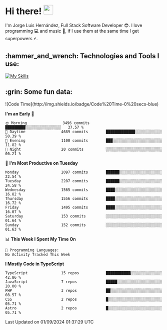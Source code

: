 <h1 align="left">
 <abc>
  <br>Hi there! <img src="https://user-images.githubusercontent.com/42378118/110234147-e3259600-7f4e-11eb-95be-0c4047144dea.gif" width="30"><br>
 </abc>
</h1>

I'm Jorge Luis Hernández, Full Stack Software Developer :sunglasses:. I love programming :computer: and music :musical_score:, if I use them at the same time I get superpowers :zap:. 


<h2 align="left">:hammer_and_wrench: Technologies and Tools I use:</h2>

[![My Skills](https://skillicons.dev/icons?i=js,ts,html,css,py,vue,react,next,nest,postgres,mysql)](https://skillicons.dev)

<h2 align="left">:grin: Some fun data:</h2>
<!--START_SECTION:waka-->
![Code Time](http://img.shields.io/badge/Code%20Time-0%20secs-blue)

**I'm an Early 🐤** 

```text
🌞 Morning                3496 commits        █████████░░░░░░░░░░░░░░░░   37.57 % 
🌆 Daytime                4689 commits        █████████████░░░░░░░░░░░░   50.39 % 
🌃 Evening                1100 commits        ███░░░░░░░░░░░░░░░░░░░░░░   11.82 % 
🌙 Night                  20 commits          ░░░░░░░░░░░░░░░░░░░░░░░░░   00.21 % 
```
📅 **I'm Most Productive on Tuesday** 

```text
Monday                   2097 commits        ██████░░░░░░░░░░░░░░░░░░░   22.54 % 
Tuesday                  2287 commits        ██████░░░░░░░░░░░░░░░░░░░   24.58 % 
Wednesday                1565 commits        ████░░░░░░░░░░░░░░░░░░░░░   16.82 % 
Thursday                 1556 commits        ████░░░░░░░░░░░░░░░░░░░░░   16.72 % 
Friday                   1495 commits        ████░░░░░░░░░░░░░░░░░░░░░   16.07 % 
Saturday                 153 commits         ░░░░░░░░░░░░░░░░░░░░░░░░░   01.64 % 
Sunday                   152 commits         ░░░░░░░░░░░░░░░░░░░░░░░░░   01.63 % 
```


📊 **This Week I Spent My Time On** 

```text
💬 Programming Languages: 
No Activity Tracked This Week
```

**I Mostly Code in TypeScript** 

```text
TypeScript               15 repos            ███████████░░░░░░░░░░░░░░   42.86 % 
JavaScript               7 repos             █████░░░░░░░░░░░░░░░░░░░░   20.00 % 
PHP                      3 repos             ██░░░░░░░░░░░░░░░░░░░░░░░   08.57 % 
CSS                      2 repos             █░░░░░░░░░░░░░░░░░░░░░░░░   05.71 % 
Astro                    2 repos             █░░░░░░░░░░░░░░░░░░░░░░░░   05.71 % 
```




 Last Updated on 01/09/2024 01:37:29 UTC
<!--END_SECTION:waka-->
